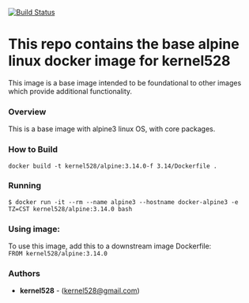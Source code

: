 [![Build Status](http://drone.kernelsanders.biz:81/api/badges/kernel528/alpine-docker/status.svg)](http://drone.kernelsanders.biz:81/kernel528/alpine-docker)

# This repo contains the base alpine linux docker image for kernel528

This image is a base image intended to be foundational to other images which provide additional functionality.

### Overview
This is a base image with alpine3 linux OS, with core packages.


### How to Build
``docker build -t kernel528/alpine:3.14.0-f 3.14/Dockerfile .``

### Running
``$ docker run -it --rm --name alpine3 --hostname docker-alpine3 -e TZ=CST kernel528/alpine:3.14.0 bash``

### Using image:
To use this image, add this to a downstream image Dockerfile:  
``FROM kernel528/alpine:3.14.0``


### Authors
* **kernel528** - (kernel528@gmail.com)

